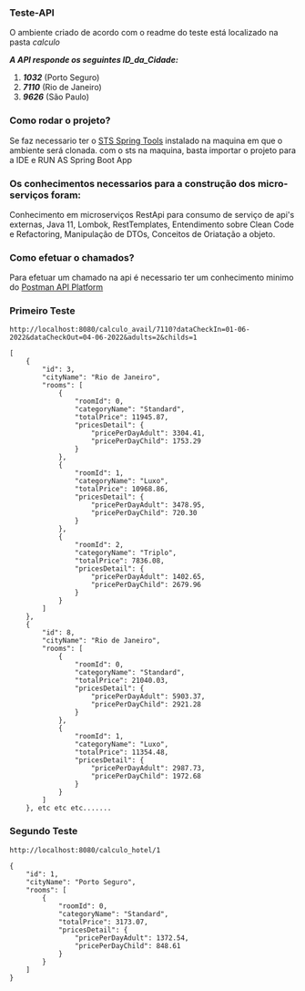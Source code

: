 ### Teste-API

O ambiente criado de acordo com o readme do teste está localizado na pasta *calculo*

***A API responde os seguintes ID_da_Cidade:***

1. ***1032*** (Porto Seguro)
2. ***7110*** (Rio de Janeiro)
3. ***9626*** (São Paulo)

### Como rodar o projeto?

Se faz necessario ter o [STS Spring Tools](https://spring.io/tools) instalado na maquina em que o ambiente será clonada.
com o sts na maquina, basta importar o projeto para a IDE e RUN AS Spring Boot App

### Os conhecimentos necessarios para a construção dos micro-serviços foram:

  Conhecimento em microserviços RestApi para consumo de serviço de api's externas,
  Java 11,
  Lombok,
  RestTemplates,
  Entendimento sobre Clean Code e Refactoring,
  Manipulação de DTOs,
  Conceitos de Oriatação a objeto.
  
### Como efetuar o chamados?

Para efetuar um chamado na api é necessario ter um conhecimento minimo do [Postman API Platform](https://www.postman.com/downloads/)

### Primeiro Teste

```
http://localhost:8080/calculo_avail/7110?dataCheckIn=01-06-2022&dataCheckOut=04-06-2022&adults=2&childs=1
```

```
[
    {
        "id": 3,
        "cityName": "Rio de Janeiro",
        "rooms": [
            {
                "roomId": 0,
                "categoryName": "Standard",
                "totalPrice": 11945.87,
                "pricesDetail": {
                    "pricePerDayAdult": 3304.41,
                    "pricePerDayChild": 1753.29
                }
            },
            {
                "roomId": 1,
                "categoryName": "Luxo",
                "totalPrice": 10968.86,
                "pricesDetail": {
                    "pricePerDayAdult": 3478.95,
                    "pricePerDayChild": 720.30
                }
            },
            {
                "roomId": 2,
                "categoryName": "Triplo",
                "totalPrice": 7836.08,
                "pricesDetail": {
                    "pricePerDayAdult": 1402.65,
                    "pricePerDayChild": 2679.96
                }
            }
        ]
    },
    {
        "id": 8,
        "cityName": "Rio de Janeiro",
        "rooms": [
            {
                "roomId": 0,
                "categoryName": "Standard",
                "totalPrice": 21040.03,
                "pricesDetail": {
                    "pricePerDayAdult": 5903.37,
                    "pricePerDayChild": 2921.28
                }
            },
            {
                "roomId": 1,
                "categoryName": "Luxo",
                "totalPrice": 11354.48,
                "pricesDetail": {
                    "pricePerDayAdult": 2987.73,
                    "pricePerDayChild": 1972.68
                }
            }
        ]
    }, etc etc etc.......
```

### Segundo Teste
```
http://localhost:8080/calculo_hotel/1
```
```
{
    "id": 1,
    "cityName": "Porto Seguro",
    "rooms": [
        {
            "roomId": 0,
            "categoryName": "Standard",
            "totalPrice": 3173.07,
            "pricesDetail": {
                "pricePerDayAdult": 1372.54,
                "pricePerDayChild": 848.61
            }
        }
    ]
}
```
